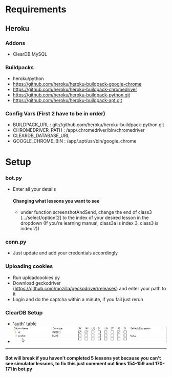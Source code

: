 # Requirements

## Heroku

### Addons
- ClearDB MySQL

### Buildpacks
- heroku/python
- https://github.com/heroku/heroku-buildpack-google-chrome
- https://github.com/heroku/heroku-buildpack-chromedriver
- https://github.com/heroku/heroku-buildpack-python.git
- https://github.com/heroku/heroku-buildpack-apt.git

### Config Vars (First 2 have to be in order)
- BUILDPACK_URL : git://github.com/heroku/heroku-buildpack-python.git
- CHROMEDRIVER_PATH : /app/.chromedriver/bin/chromedriver
- CLEARDB_DATABASE_URL
- GOOGLE_CHROME_BIN : /app/.apt/usr/bin/google_chrome

# Setup
### bot.py
- Enter all your details
    #### Changing what lessons you want to see
    - under function screenshotAndSend, change the end of class3 (.../select/option[2] to the index of your desired lesson in the dropdown (If you're learning manual, class3a is index 3, class3 is index 2))
### conn.py
- Just update and add your credentials accordingly

### Uploading cookies
- Run uploadcookies.py
- Download geckodriver (https://github.com/mozilla/geckodriver/releases) and enter your path to it
- Login and do the captcha within a minute, if you fail just rerun
    
### ClearDB Setup
- 'auth' table
- ![image](MySQLWorkbench_QIm3gX662q.png)

---
#### Bot will break if you haven't completed 5 lessons yet because you can't see simulator lessons, to fix this just comment out lines 154-159 and 170-171 in bot.py